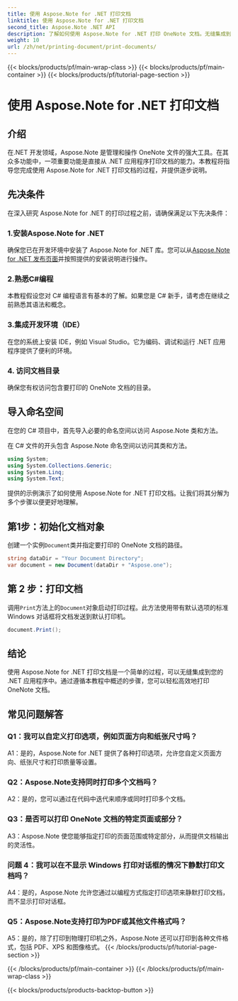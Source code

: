 ```yaml
---
title: 使用 Aspose.Note for .NET 打印文档
linktitle: 使用 Aspose.Note for .NET 打印文档
second_title: Aspose.Note .NET API
description: 了解如何使用 Aspose.Note for .NET 打印 OneNote 文档。无缝集成到 .NET 应用程序中的分步指南。
weight: 10
url: /zh/net/printing-document/print-documents/
---
```


{{< blocks/products/pf/main-wrap-class >}}
{{< blocks/products/pf/main-container >}}
{{< blocks/products/pf/tutorial-page-section >}}

# 使用 Aspose.Note for .NET 打印文档

## 介绍

在.NET 开发领域，Aspose.Note 是管理和操作 OneNote 文件的强大工具。在其众多功能中，一项重要功能是直接从 .NET 应用程序打印文档的能力。本教程将指导您完成使用 Aspose.Note for .NET 打印文档的过程，并提供逐步说明。

## 先决条件

在深入研究 Aspose.Note for .NET 的打印过程之前，请确保满足以下先决条件：

### 1.安装Aspose.Note for .NET

确保您已在开发环境中安装了 Aspose.Note for .NET 库。您可以从[Aspose.Note for .NET 发布页面](https://releases.aspose.com/note/net/)并按照提供的安装说明进行操作。

### 2.熟悉C#编程

本教程假设您对 C# 编程语言有基本的了解。如果您是 C# 新手，请考虑在继续之前熟悉其语法和概念。

### 3.集成开发环境（IDE）

在您的系统上安装 IDE，例如 Visual Studio。它为编码、调试和运行 .NET 应用程序提供了便利的环境。

### 4. 访问文档目录

确保您有权访问包含要打印的 OneNote 文档的目录。

## 导入命名空间

在您的 C# 项目中，首先导入必要的命名空间以访问 Aspose.Note 类和方法。

在 C# 文件的开头包含 Aspose.Note 命名空间以访问其类和方法。

```csharp
using System;
using System.Collections.Generic;
using System.Linq;
using System.Text;
```

提供的示例演示了如何使用 Aspose.Note for .NET 打印文档。让我们将其分解为多个步骤以便更好地理解。

## 第1步：初始化文档对象

创建一个实例`Document`类并指定要打印的 OneNote 文档的路径。

```csharp
string dataDir = "Your Document Directory";
var document = new Document(dataDir + "Aspose.one");
```

## 第 2 步：打印文档

调用`Print`方法上的`Document`对象启动打印过程。此方法使用带有默认选项的标准 Windows 对话框将文档发送到默认打印机。

```csharp
document.Print();
```

## 结论

使用 Aspose.Note for .NET 打印文档是一个简单的过程，可以无缝集成到您的 .NET 应用程序中。通过遵循本教程中概述的步骤，您可以轻松高效地打印 OneNote 文档。

## 常见问题解答

### Q1：我可以自定义打印选项，例如页面方向和纸张尺寸吗？

A1：是的，Aspose.Note for .NET 提供了各种打印选项，允许您自定义页面方向、纸张尺寸和打印质量等设置。

### Q2：Aspose.Note支持同时打印多个文档吗？

A2：是的，您可以通过在代码中迭代来顺序或同时打印多个文档。

### Q3：是否可以打印 OneNote 文档的特定页面或部分？

A3：Aspose.Note 使您能够指定打印的页面范围或特定部分，从而提供文档输出的灵活性。

### 问题 4：我可以在不显示 Windows 打印对话框的情况下静默打印文档吗？

A4：是的，Aspose.Note 允许您通过以编程方式指定打印选项来静默打印文档，而不显示打印对话框。

### Q5：Aspose.Note支持打印为PDF或其他文件格式吗？

A5：是的，除了打印到物理打印机之外，Aspose.Note 还可以打印到各种文件格式，包括 PDF、XPS 和图像格式。
{{< /blocks/products/pf/tutorial-page-section >}}

{{< /blocks/products/pf/main-container >}}
{{< /blocks/products/pf/main-wrap-class >}}

{{< blocks/products/products-backtop-button >}}
